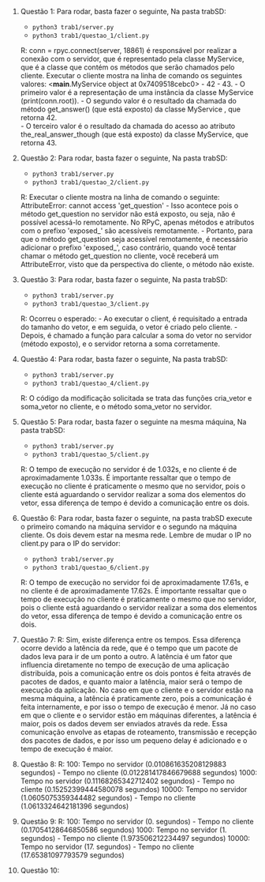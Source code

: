 1) Questão 1:
   Para rodar, basta fazer o seguinte, Na pasta trabSD:
    - `python3 trab1/server.py`
    - `python3 trab1/questao_1/client.py`

    R: conn = rpyc.connect(server, 18861) é responsável por realizar a conexão com o servidor, que é representado pela 
    classe MyService, que é a classe que contém os métodos que serão chamados pelo cliente. Executar o cliente mostra na
    linha de comando os seguintes valores: <__main__.MyService object at 0x7409518cebc0> - 42 - 43.
        - O primeiro valor é a representação de uma instância da classe MyService (print(conn.root)).
        - O segundo valor é o resultado da chamada do método get_answer() (que está exposto) da classe MyService , que 
          retorna 42.  
        - O terceiro valor é o resultado da chamada do acesso ao atributo the_real_answer_though (que está exposto) da 
          classe MyService, que retorna 43.
2) Questão 2:
    Para rodar, basta fazer o seguinte, Na pasta trabSD:
    - `python3 trab1/server.py`
    - `python3 trab1/questao_2/client.py`

   R: Executar o cliente mostra na linha de comando o seguinte: AttributeError: cannot access 'get_question'
        - Isso acontece pois o método get_question no servidor não está exposto, ou seja, não é possível acessá-lo 
          remotamente. No RPyC, apenas métodos e atributos com o prefixo 'exposed_' são acessíveis remotamente. 
        - Portanto, para que o método get_question seja acessível remotamente, é necessário adicionar o prefixo 'exposed_', 
          caso contrário, quando você tentar chamar o método get_question no cliente, você receberá
          um AttributeError, visto que da perspectiva do cliente, o método não existe.
3) Questão 3:
    Para rodar, basta fazer o seguinte, Na pasta trabSD:
    - `python3 trab1/server.py`
    - `python3 trab1/questao_3/client.py`

    R: Ocorreu o esperado: 
       - Ao executar o client, é requisitado a entrada do tamanho do vetor, e em seguida, o vetor é criado pelo cliente. 
       - Depois, é chamado a função para calcular a soma do vetor no servidor (método exposto), e o servidor retorna a 
         soma corretamente.
4) Questão 4: 
    Para rodar, basta fazer o seguinte, Na pasta trabSD:
    - `python3 trab1/server.py`
    - `python3 trab1/questao_4/client.py`

    R: O código da modificação solicitada se trata das funções cria_vetor e soma_vetor no cliente, e o método soma_vetor 
       no servidor.
5) Questão 5: 
    Para rodar, basta fazer o seguinte na mesma máquina, Na pasta trabSD:
    - `python3 trab1/server.py`
    - `python3 trab1/questao_5/client.py`

    R: O tempo de execução no servidor é de 1.032s, e no cliente é de aproximadamente 1.033s. É importante
       ressaltar que o tempo de execução no cliente é praticamente o mesmo que no servidor, pois o cliente está aguardando o
       servidor realizar a soma dos elementos do vetor, essa diferença de tempo é devido a comunicação entre os dois.
6) Questão 6: 
    Para rodar, basta fazer o seguinte, na pasta trabSD execute o primeiro comando na máquina servidor e 
    o segundo na máquina cliente. Os dois devem estar na mesma rede. Lembre de mudar o IP no client.py para o IP do servidor:
    - `python3 trab1/server.py`
    - `python3 trab1/questao_6/client.py`

    R: O tempo de execução no servidor foi de aproximadamente 17.61s, e no cliente é de aproximadamente 17.62s. É importante
       ressaltar que o tempo de execução no cliente é praticamente o mesmo que no servidor, pois o cliente está aguardando o
       servidor realizar a soma dos elementos do vetor, essa diferença de tempo é devido a comunicação entre os dois.
7) Questão 7:
    R: Sim, existe diferença entre os tempos. Essa diferença ocorre devido a latência da rede, que é o tempo que um pacote 
       de dados leva para ir de um ponto a outro. A latência é um fator que influencia diretamente no tempo de execução de 
       uma aplicação distribuída, pois a comunicação entre os dois pontos é feita através de pacotes de dados, e quanto maior 
       a latência, maior será o tempo de execução da aplicação. No caso em que o cliente e o servidor estão na mesma máquina,
       a latência é praticamente zero, pois a comunicação é feita internamente, e por isso o tempo de execução é menor. Já no
       caso em que o cliente e o servidor estão em máquinas diferentes, a latência é maior, pois os dados devem ser enviados
       através da rede. Essa comunicação envolve as etapas de roteamento, transmissão e recepção dos pacotes de dados, e por isso
       um pequeno delay é adicionado e o tempo de execução é maior.
8) Questão 8:
    R: 100: Tempo no servidor (0.010861635208129883 segundos) - Tempo no cliente (0.012281417846679688 segundos)
       1000: Tempo no servidor (0.11168265342712402 segundos) - Tempo no cliente (0.15252399444580078 segundos)
       10000: Tempo no servidor (1.0605075359344482 segundos) - Tempo no cliente (1.0613324642181396 segundos)
9) Questão 9:
    R: 100: Tempo no servidor (0. segundos) - Tempo no cliente (0.17054128646850586 segundos)
       1000: Tempo no servidor (1. segundos) - Tempo no cliente (1.973506212234497 segundos)
       10000: Tempo no servidor (17. segundos) - Tempo no cliente (17.65381097793579 segundos)
10) Questão 10: